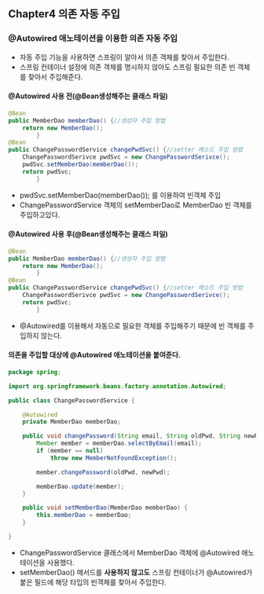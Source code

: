## Chapter4 의존 자동 주입
### @Autowired 애노테이션을 이용한 의존 자동 주입
- 자동 주입 기능을 사용하면 스프링이 알아서 의존 객체를 찾아서 주입한다.
- 스프링 컨테이너 설정에 의존 객체를 명시하지 않아도 스프링 필요한 의존 빈 객체를 찾아서 주입해준다.

#### @Autowired 사용 전(@Bean생성해주는 클래스 파일)
```java
@Bean
public MemberDao memberDao() {//생성자 주입 방법
    return new MemberDao();
        }
@Bean
public ChangePasswordService changePwdSvc() {//setter 메소드 주입 방법
    ChangePasswordSerivce pwdSvc = new ChangePasswordSerivce();
    pwdSvc.setMemberDao(memberDao());
    return pwdSvc;
        }
```
- pwdSvc.setMemberDao(memberDao()); 를 이용하여 빈객체 주입
- ChangePasswordService 객체의 setMemberDao로 MemberDao 빈 객체를 주입하고있다.

#### @Autowired 사용 후(@Bean생성해주는 클래스 파일)
```java
@Bean
public MemberDao memberDao() {//생성자 주입 방법
    return new MemberDao();
        }
@Bean
public ChangePasswordService changePwdSvc() {//setter 메소드 주입 방법
    ChangePasswordSerivce pwdSvc = new ChangePasswordSerivce();
    return pwdSvc;
        }
```
- @Autowired를 이용해서 자동으로 필요한 객체를 주입해주기 때문에 빈 객체를 주입하지 않는다.

#### 의존을 주입할 대상에 @Autowired 애노테이션을 붙여준다.
```java
package spring;

import org.springframework.beans.factory.annotation.Autowired;

public class ChangePasswordService {

	@Autowired
	private MemberDao memberDao;

	public void changePassword(String email, String oldPwd, String newPwd) {
		Member member = memberDao.selectByEmail(email);
		if (member == null)
			throw new MemberNotFoundException();

		member.changePassword(oldPwd, newPwd);

		memberDao.update(member);
	}

	public void setMemberDao(MemberDao memberDao) {
		this.memberDao = memberDao;
	}

}
```
- ChangePasswordService 클래스에서 MemberDao 객체에 @Autowired 애노테이션을 사용했다.
- setMemberDao() 메서드를 __사용하지 않고도__ 스프링 컨테이너가 @Autowired가 붙은 필드에 해당 타입의 빈객체를 찾아서 주입한다.